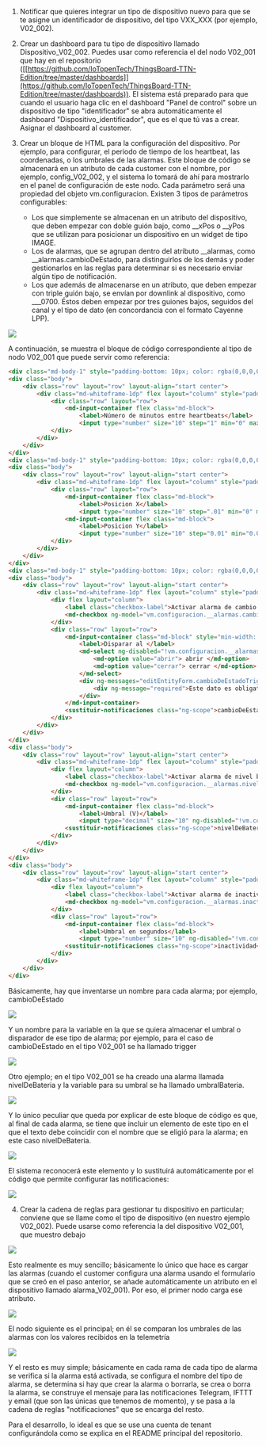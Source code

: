 1.  Notificar que quieres integrar un tipo de dispositivo nuevo para que
    se te asigne un identificador de dispositivo, del tipo VXX\_XXX (por
    ejemplo, V02\_002).

2.  Crear un dashboard para tu tipo de dispositivo llamado
    Dispositivo\_V02\_002. Puedes usar como referencia el del nodo
    V02\_001 que hay en el repositorio
    ([[https://github.com/IoTopenTech/ThingsBoard-TTN-Edition/tree/master/dashboards]](https://github.com/IoTopenTech/ThingsBoard-TTN-Edition/tree/master/dashboards)).
    El sistema está preparado para que cuando el usuario haga clic en
    el dashboard \"Panel de control\" sobre un dispositivo de tipo
    \"identificador\" se abra automáticamente el dashboard
    \"Dispositivo\_identificador\", que es el que tú vas a crear.
    Asignar el dashboard al customer.
    

3.  Crear un bloque de HTML para la configuración del dispositivo. Por
    ejemplo, para configurar, el periodo de tiempo de los heartbeat, las coordenadas, o los umbrales de las alarmas. Este bloque
    de código se almacenará en un atributo de cada customer con el
    nombre, por ejemplo, config\_V02\_002, y el sistema lo tomará de ahí para
    mostrarlo en el panel de configuración de este nodo. Cada parámetro será una propiedad del objeto vm.configuracion.
    Existen 3 tipos de parámetros configurables:
    
    * Los que simplemente se almacenan en un atributo del dispositivo, que deben empezar con doble guión bajo, como __xPos o __yPos que se utilizan para posicionar un dispositivo en un widget de tipo IMAGE.
    * Los de alarmas, que se agrupan dentro del atributo __alarmas, como __alarmas.cambioDeEstado, para distinguirlos de los demás y poder gestionarlos en las reglas para determinar si es necesario enviar algún tipo de notificación.
    * Los que además de almacenarse en un atributo, que deben empezar con triple guión bajo, se envían por downlink al dispositivo, como ___0700. Éstos deben empezar por tres guiones bajos, seguidos del canal y el tipo de dato (en concordancia con el formato Cayenne LPP).

![](.//media/image1.png)

A continuación, se muestra el bloque de código correspondiente al tipo
de nodo V02\_001 que puede servir como referencia:

```html
<div class="md-body-1" style="padding-bottom: 10px; color: rgba(0,0,0,0.57);">Heartbeat</div>
<div class="body">
    <div class="row" layout="row" layout-align="start center">
        <div class="md-whiteframe-1dp" flex layout="column" style="padding-left: 5px; margin-bottom: 3px;">
            <div class="row" layout="row">
                <md-input-container flex class="md-block">
                    <label>Número de minutos entre heartbeats</label>
                    <input type="number" size="10" step="1" min="0" max="60" ng-model="vm.configuracion.___0700"> </md-input-container>
            </div>
        </div>
    </div>
</div>
<div class="md-body-1" style="padding-bottom: 10px; color: rgba(0,0,0,0.57);">Coordenadas</div>
<div class="body">
    <div class="row" layout="row" layout-align="start center">
        <div class="md-whiteframe-1dp" flex layout="column" style="padding-left: 5px; margin-bottom: 3px;">
            <div class="row" layout="row">
                <md-input-container flex class="md-block">
                    <label>Posicion X</label>
                    <input type="number" size="10" step=".01" min="0" max="1" ng-model="vm.configuracion.__xPos"> </md-input-container>
                <md-input-container flex class="md-block">
                    <label>Posicion Y</label>
                    <input type="number" size="10" step="0.01" min="0.00" max="1.00" ng-model="vm.configuracion.__yPos"> </md-input-container>
            </div>
        </div>
    </div>
</div>
<div class="md-body-1" style="padding-bottom: 10px; color: rgba(0,0,0,0.57);">Alarmas</div>
<div class="body">
    <div class="row" layout="row" layout-align="start center">
        <div class="md-whiteframe-1dp" flex layout="column" style="padding-left: 5px; margin-bottom: 3px;">
            <div flex layout="column">
                <label class="checkbox-label">Activar alarma de cambio de estado</label>
                <md-checkbox ng-model="vm.configuracion.__alarmas.cambioDeEstado.enable" style="margin-bottom: 10px;">{{(vm.configuracion.__alarmas.cambioDeEstado.enable ? "value.true" : "value.false") | translate}}</md-checkbox>
            </div>
            <div class="row" layout="row">
                <md-input-container class="md-block" style="min-width: 100px;">
                    <label>Disparar al </label>
                    <md-select ng-disabled="!vm.configuracion.__alarmas.cambioDeEstado.enable" ng-required="vm.configuracion.__alarmas.cambioDeEstado.enable" name="cambioDeEstadoTrigger" ng-model="vm.configuracion.__alarmas.cambioDeEstado.trigger">
                        <md-option value="abrir"> abrir </md-option>
                        <md-option value="cerrar"> cerrar </md-option>
                    </md-select>
                    <div ng-messages="editEntityForm.cambioDeEstadoTrigger.$error">
                        <div ng-message="required">Este dato es obligatorio. </div>
                    </div>
                </md-input-container>
                <sustituir-notificaciones class="ng-scope">cambioDeEstado</sustituir-notificaciones>
            </div>
        </div>
    </div>
</div>
<div class="body">
    <div class="row" layout="row" layout-align="start center">
        <div class="md-whiteframe-1dp" flex layout="column" style="padding-left: 5px; margin-bottom: 3px;">
            <div flex layout="column">
                <label class="checkbox-label">Activar alarma de nivel bajo de batería</label>
                <md-checkbox ng-model="vm.configuracion.__alarmas.nivelDeBateria.enable" style="margin-bottom: 10px;">{{(vm.configuracion.__alarmas.nivelDeBateria.enable ? "value.true" : "value.false") | translate}}</md-checkbox>
            </div>
            <div class="row" layout="row">
                <md-input-container flex class="md-block">
                    <label>Umbral (V)</label>
                    <input type="decimal" size="10" ng-disabled="!vm.configuracion.__alarmas.nivelDeBateria.enable " ng-model="vm.configuracion.__alarmas.nivelDeBateria.umbralBateria" ng-required="vm.configuracion.__alarmas.nivelDeBateria.enable"> </md-input-container>
                <sustituir-notificaciones class="ng-scope">nivelDeBateria</sustituir-notificaciones>
            </div>
        </div>
    </div>
</div>
<div class="body">
    <div class="row" layout="row" layout-align="start center">
        <div class="md-whiteframe-1dp" flex layout="column" style="padding-left: 5px; margin-bottom: 3px;">
            <div flex layout="column">
                <label class="checkbox-label">Activar alarma de inactividad</label>
                <md-checkbox ng-model="vm.configuracion.__alarmas.inactividad.enable" style="margin-bottom: 10px;">{{(vm.configuracion.__alarmas.inactividad.enable ? "value.true" : "value.false") | translate}}</md-checkbox>
            </div>
            <div class="row" layout="row">
                <md-input-container flex class="md-block">
                    <label>Umbral en segundos</label>
                    <input type="number" size="10" ng-disabled="!vm.configuracion.__alarmas.inactividad.enable " ng-model="vm.configuracion.__alarmas.inactividad.umbralInactividad" ng-required="vm.configuracion.__alarmas.inactividad.enable"> </md-input-container>
                <sustituir-notificaciones class="ng-scope">inactividad</sustituir-notificaciones>
            </div>
        </div>
    </div>
</div>
```

Básicamente, hay que inventarse un nombre para cada alarma; por ejemplo,
cambioDeEstado

![](.//media/image2.png)

Y un nombre para la variable en la que se quiera almacenar el umbral o
disparador de ese tipo de alarma; por ejemplo, para el caso de
cambioDeEstado en el tipo V02\_001 se ha llamado trigger

![](.//media/image3.png)

Otro ejemplo; en el tipo V02\_001 se ha creado una alarma llamada
nivelDeBateria y la variable para su umbral se ha llamado umbralBateria.

![](.//media/image4.png)

Y lo único peculiar que queda por explicar de este bloque de código es
que, al final de cada alarma, se tiene que incluir un elemento de este
tipo en el que el texto debe coincidir con el nombre que se eligió para
la alarma; en este caso nivelDeBateria.

![](.//media/image5.png)

El sistema reconocerá este elemento y lo sustituirá automáticamente por
el código que permite configurar las notificaciones:

![](.//media/image6.png)

4.  Crear la cadena de reglas para gestionar tu dispositivo en
    particular; conviene que se llame como el tipo de dispositivo (en nuestro ejemplo V02\_002). Puede usarse como
    referencia la del dispositivo V02\_001, que muestro debajo

![](.//media/image7.png)

Esto realmente es muy sencillo; básicamente lo único que hace es cargar
las alarmas (cuando el customer configura una alarma usando el
formulario que se creó en el paso anterior, se añade automáticamente un
atributo en el dispositivo llamado alarma\_V02\_001). Por eso, el primer
nodo carga ese atributo.

![](.//media/image8.png)

El nodo siguiente es el principal; en él se comparan los umbrales de las
alarmas con los valores recibidos en la telemetría

![](.//media/image9.png)

Y el resto es muy simple; básicamente en cada rama de cada tipo de
alarma se verifica si la alarma está activada, se configura el nombre
del tipo de alarma, se determina si hay que crear la alarma o borrarla,
se crea o borra la alarma, se construye el mensaje para las
notificaciones Telegram, IFTTT y email (que son las únicas que tenemos
de momento), y se pasa a la cadena de reglas "notificaciones" que se
encarga del resto.

Para el desarrollo, lo ideal es que se use una cuenta de tenant
configurándola como se explica en el README principal del repositorio.
